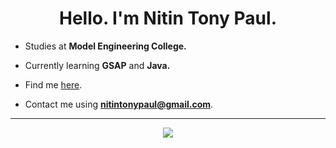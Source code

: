 <h1 align="center">Hello. I'm Nitin Tony Paul.</h1>

- Studies at **Model Engineering College.**

- Currently learning **GSAP** and **Java.**

- Find me [here](https://nitintonypaul.github.io/portfolio/).

- Contact me using **nitintonypaul@gmail.com**.

---

<p align="center">
  <a>
    <img src="https://skillicons.dev/icons?i=python,c,cpp,css,js,dart,bash,tailwind,tensorflow,alpinejs,blender" />
  </a>
</p>
